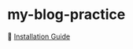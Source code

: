 # my-blog-practice

📄 [Installation Guide](https://github.com/genomecrafter/my-blog-practice/wiki/Installation)
